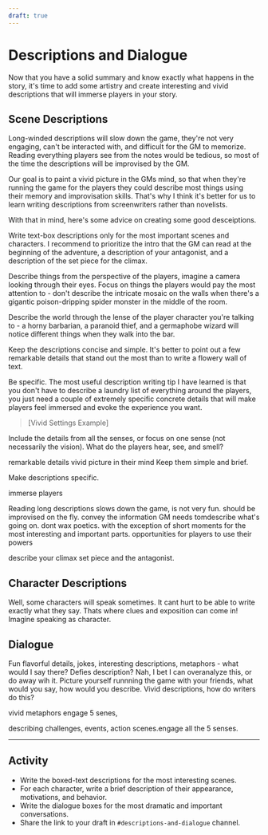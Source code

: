 ```yaml
---
draft: true
---
```


# Descriptions and Dialogue
Now that you have a solid summary and know exactly what happens in the story, it's time to add some artistry and create interesting and vivid descriptions that will immerse players in your story.

## Scene Descriptions
Long-winded descriptions will slow down the game, they're not very engaging, can't be interacted with, and difficult for the GM to memorize. Reading everything players see from the notes would be tedious, so most of the time the descriptions will be improvised by the GM. 

Our goal is to paint a vivid picture in the GMs mind, so that when they're running the game for the players they could describe most things using their memory and improvisation skills. That's why I think it's better for us to learn writing descriptions from screenwriters rather than novelists. 

With that in mind, here's some advice on creating some good desceiptions.

Write text-box descriptions only for the most important scenes and characters. I recommend to prioritize the intro that the GM can read at the beginning of the adventure, a description of your antagonist, and a description of the set piece for the climax.

Describe things from the perspective of the players, imagine a camera looking through their eyes. Focus on things the players would pay the most attention to - don't describe the intricate mosaic on the walls when there's a gigantic poison-dripping spider monster in the middle of the room.

Describe the world through the lense of the player character you're talking to - a horny barbarian, a paranoid thief, and a germaphobe wizard will notice different things when they walk into the bar.

Keep the descriptions concise and simple. It's better to point out a few remarkable details that stand out the most than to write a flowery wall of text.

Be specific. The most useful description writing tip I have learned is that you don't have to describe a laundry list of everything around the players, you just need a couple of extremely specific concrete details that will make players feel immersed and evoke the experience you want.
> [Vivid Settings Example]

Include the details from all the senses, or focus on one sense (not necessarily the vision). What do the players hear, see, and smell? 



remarkable details
vivid picture in their mind
Keep them simple and brief.

Make descriptions specific.

immerse players

Reading long descriptions slows down the game, is not very fun.
should be improvised on the fly.
convey the information GM needs tomdescribe what's going on.
dont wax poetics. with the exception of short moments for the most interesting and important parts.
opportunities for players to use their powers

describe your climax set piece and the antagonist.

## Character Descriptions
Well, some characters will speak sometimes.
It cant hurt to be able to write exactly what they say.
Thats where clues and exposition can come in!
Imagine speaking as character.


## Dialogue
Fun flavorful details, jokes, interesting descriptions, metaphors - what would I say there? Defies description? Nah, I bet I can overanalyze this, or do away wih it. Picture yourself runnning the game with your friends, what would you say, how would you describe. Vivid descriptions, how do writers do this?

vivid metaphors
engage 5 senes,

describing challenges, events, action scenes.engage all the 5 senses.



---

## Activity
- Write the boxed-text descriptions for the most interesting scenes.
- For each character, write a brief description of their appearance, motivations, and behavior.
- Write the dialogue boxes for the most dramatic and important conversations.
- Share the link to your draft in  `#descriptions-and-dialogue` channel.

